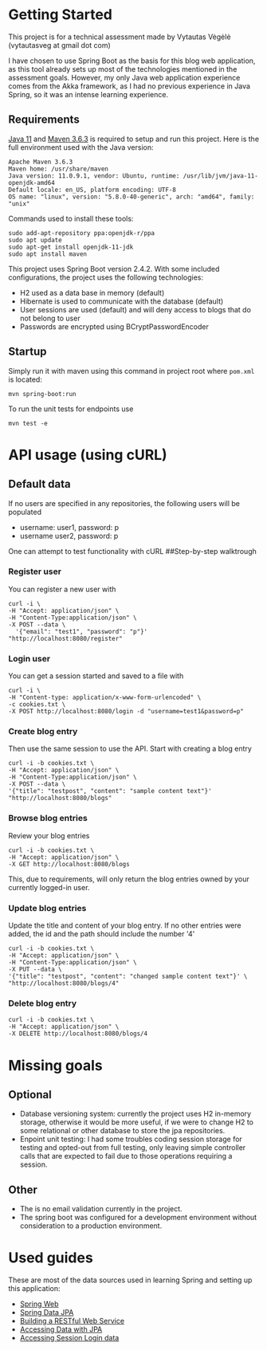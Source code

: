 # Getting Started

This project is for a technical assessment made by 
Vytautas Vėgėlė (vytautasveg at gmail dot com)

I have chosen to use Spring Boot as the basis for this blog web application,
as this tool already sets up most of the technologies mentioned in the assessment goals.
However, my only Java web application experience comes from the Akka framework, as I had no
previous experience in Java Spring, so it was an intense learning experience.

## Requirements

[Java 11](https://openjdk.java.net/projects/jdk/11/) and [Maven 3.6.3](https://maven.apache.org/download.cgi) is required to setup and run this project.
Here is the full environment used with the Java version:
```
Apache Maven 3.6.3
Maven home: /usr/share/maven
Java version: 11.0.9.1, vendor: Ubuntu, runtime: /usr/lib/jvm/java-11-openjdk-amd64
Default locale: en_US, platform encoding: UTF-8
OS name: "linux", version: "5.8.0-40-generic", arch: "amd64", family: "unix"
```

Commands used to install these tools:
```
sudo add-apt-repository ppa:openjdk-r/ppa
sudo apt update
sudo apt-get install openjdk-11-jdk
sudo apt install maven
```

This project uses Spring Boot version 2.4.2. With some included configurations, the project uses the following technologies:
* H2 used as a data base in memory (default)
* Hibernate is used to communicate with the database (default)
* User sessions are used (default) and will deny access to blogs that do not belong to user
* Passwords are encrypted using BCryptPasswordEncoder

## Startup

Simply run it with maven using this command in project root where `pom.xml` is located:

`mvn spring-boot:run`

To run the unit tests for endpoints use

`mvn test -e`

# API usage (using cURL)

## Default data
If no users are specified in any repositories, the following users will be populated
* username: user1, password: p
* username user2, password: p

One can attempt to test functionality with cURL
##Step-by-step walktrough
### Register user
You can register a new user with
```
curl -i \
-H "Accept: application/json" \
-H "Content-Type:application/json" \
-X POST --data \
  '{"email": "test1", "password": "p"}' "http://localhost:8080/register"
```

### Login user
You can get a session started and saved to a file with
```
curl -i \
-H "Content-type: application/x-www-form-urlencoded" \
-c cookies.txt \
-X POST http://localhost:8080/login -d "username=test1&password=p"
```

### Create blog entry
Then use the same session to use the API. Start with creating a blog entry
```
curl -i -b cookies.txt \
-H "Accept: application/json" \
-H "Content-Type:application/json" \
-X POST --data \
'{"title": "testpost", "content": "sample content text"}' "http://localhost:8080/blogs"
```

### Browse blog entries
Review your blog entries
```
curl -i -b cookies.txt \
-H "Accept: application/json" \
-X GET http://localhost:8080/blogs
```
This, due to requirements, will only return the blog entries owned by your currently logged-in user.

### Update blog entries
Update the title and content of your blog entry. If no other entries were added,
the id and the path should include the number '4'
```
curl -i -b cookies.txt \
-H "Accept: application/json" \
-H "Content-Type:application/json" \
-X PUT --data \
'{"title": "testpost", "content": "changed sample content text"}' \
"http://localhost:8080/blogs/4"
```

### Delete blog entry
```
curl -i -b cookies.txt \
-H "Accept: application/json" \
-X DELETE http://localhost:8080/blogs/4
```

# Missing goals
## Optional
* Database versioning system: currently the project uses H2 in-memory storage, otherwise it would be more useful,
  if we were to change H2 to some relational or other database to store the jpa repositories.
* Enpoint unit testing: I had some troubles coding session storage for testing and opted-out from full testing, only leaving
simple controller calls that are expected to fail due to those operations requiring a session.
## Other 
* The is no email validation currently in the project.
* The spring boot was configured for a development environment without consideration to a production environment.

# Used guides
These are most of the data sources used in learning Spring and setting up this application:

* [Spring Web](https://docs.spring.io/spring-boot/docs/2.4.2/reference/htmlsingle/#boot-features-developing-web-applications)
* [Spring Data JPA](https://docs.spring.io/spring-boot/docs/2.4.2/reference/htmlsingle/#boot-features-jpa-and-spring-data)
* [Building a RESTful Web Service](https://spring.io/guides/gs/rest-service/)
* [Accessing Data with JPA](https://spring.io/guides/gs/accessing-data-jpa/)
* [Accessing Session Login data](https://dzone.com/articles/how-to-get-current-logged-in-username-in-spring-se)
